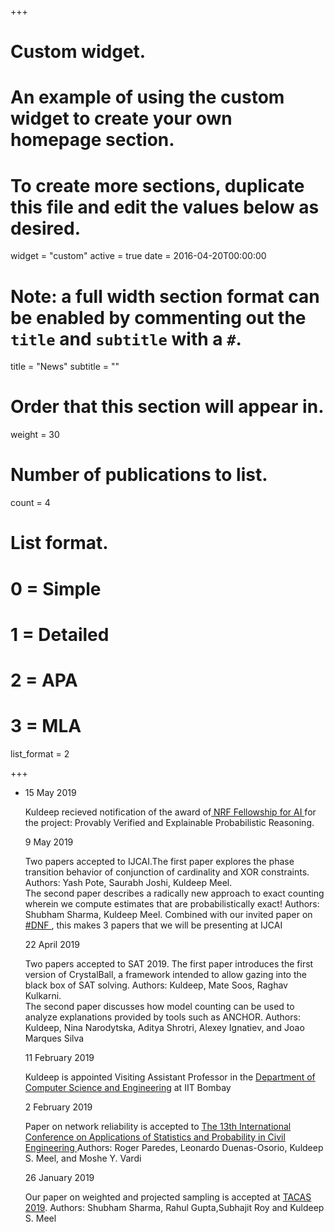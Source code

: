 +++
# Custom widget.
# An example of using the custom widget to create your own homepage section.
# To create more sections, duplicate this file and edit the values below as desired.
widget = "custom"
active = true
date = 2016-04-20T00:00:00

# Note: a full width section format can be enabled by commenting out the `title` and `subtitle` with a `#`.
title = "News"
subtitle = ""

# Order that this section will appear in.
weight = 30

# Number of publications to list.
count = 4

# List format.
#   0 = Simple
#   1 = Detailed
#   2 = APA
#   3 = MLA
list_format = 2

+++
<!--- 
News item template. Copy all lines between # and paste.
#

            <span class="date text-muted">20 June 2018</span>
            <p>I will be at IJCAI from July 12 – July 19 and at Leiden University on
July 20. I will be co-presenting <a href="http://www.comp.nus.edu.sg/~meel/Tutorials/ijcai18.html">tutorial</a> with Supratik Chakraborty at
IJCAI on July 13.</p>


#
--> 
<div id="news" class="container-fluid">
<ul class="news list-unstyled">
<li class="shortnews">


<span class="date text-muted">15 May 2019</span>
            <p> Kuldeep recieved notification of the award of<a href= "https://www.nrf.gov.sg/funding-grants/nrf-fellowship-for-artificial-intelligence"> NRF Fellowship for AI </a> for the project: Provably Verified and Explainable Probabilistic Reasoning. </p>


<span class="date text-muted">9 May 2019</span>
            <p>Two papers accepted to IJCAI.The first paper explores the phase transition behavior of conjunction of cardinality and XOR constraints. Authors: Yash Pote, Saurabh Joshi, Kuldeep Meel.<br> The second paper describes a radically new approach to exact counting wherein we compute estimates that are probabilistically exact! Authors: Shubham Sharma, Kuldeep Meel. Combined with our invited paper on <a href= "https://www.comp.nus.edu.sg/~meel/Papers/CP2018msv.pdf"> #DNF </a>, this makes 3 papers that we will be presenting at IJCAI </p>

<span class="date text-muted">22 April 2019</span>
            <p>Two papers accepted to SAT 2019. The first paper introduces the first version of CrystalBall, a framework intended to allow gazing into the black box of SAT solving. Authors: Kuldeep, Mate Soos, Raghav Kulkarni.<br> The second paper discusses how model counting can be used to analyze explanations provided by tools such as ANCHOR. Authors: Kuldeep, Nina Narodytska, Aditya Shrotri, Alexey Ignatiev, and Joao Marques Silva</p>

<span class="date text-muted">11 February 2019</span>
            <p> Kuldeep  is appointed Visiting Assistant Professor in the  <a href="https://www.cse.iitb.ac.in/">Department of Computer Science and Engineering</a>  at IIT Bombay  </p>

<span class="date text-muted">2 February 2019</span>
            <p> Paper on network reliability is accepted to <a href="https://www.icasp13.snu.ac.kr/">The 13th International Conference on Applications of Statistics and Probability in Civil Engineering </a> Authors: Roger Paredes, Leonardo Duenas-Osorio, Kuldeep S. Meel, and Moshe Y. Vardi </p>

<span class="date text-muted">26 January 2019</span>
            <p>Our paper on weighted and projected sampling is accepted at <a href="https://conf.researchr.org/track/etaps-2019/tacas-2019-papers">TACAS 2019</a>. Authors: Shubham Sharma, Rahul Gupta,Subhajit Roy and Kuldeep S. Meel  </p>



</ul>
</div>
